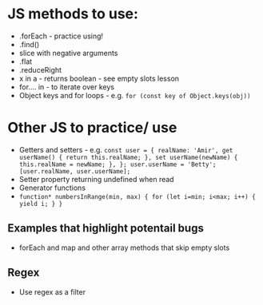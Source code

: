 # JS methods to use:
*  .forEach - practice using!
*  .find()
*  slice with negative arguments 
*  .flat
*  .reduceRight
*   x in a - returns boolean - see empty slots lesson
*   for.... in - to iterate over keys
*   Object keys and for loops - e.g. `for (const key of Object.keys(obj))` 


# Other JS to practice/ use
* Getters and setters - e.g. 
`const user = {
  realName: 'Amir',
  get userName() { return this.realName; },
  set userName(newName) { this.realName = newName; },
};
user.userName = 'Betty';
[user.realName, user.userName];`
* Setter property returning undefined when read
* Generator functions 
* `function* numbersInRange(min, max) {
  for (let i=min; i<max; i++) {
    yield i;
  }
}`

## Examples that highlight potentail bugs
*   forEach and map and other array methods that skip empty slots


## Regex
* Use regex as a filter 
